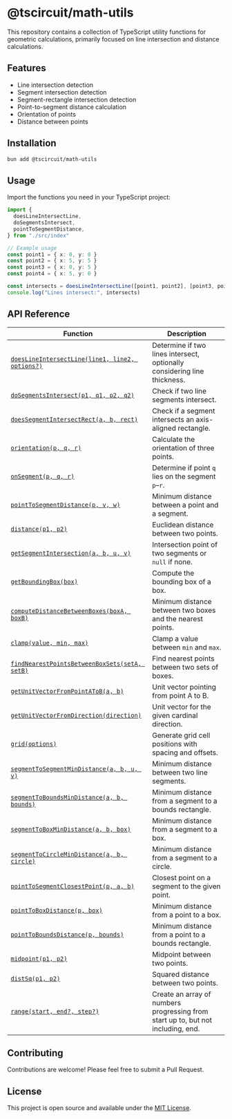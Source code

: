 # @tscircuit/math-utils

This repository contains a collection of TypeScript utility functions for geometric calculations, primarily focused on line intersection and distance calculations.

## Features

- Line intersection detection
- Segment intersection detection
- Segment-rectangle intersection detection
- Point-to-segment distance calculation
- Orientation of points
- Distance between points

## Installation

```bash
bun add @tscircuit/math-utils
```

## Usage

Import the functions you need in your TypeScript project:

```typescript
import {
  doesLineIntersectLine,
  doSegmentsIntersect,
  pointToSegmentDistance,
} from "./src/index"

// Example usage
const point1 = { x: 0, y: 0 }
const point2 = { x: 5, y: 5 }
const point3 = { x: 0, y: 5 }
const point4 = { x: 5, y: 0 }

const intersects = doesLineIntersectLine([point1, point2], [point3, point4])
console.log("Lines intersect:", intersects)
```

## API Reference

| Function | Description |
| -------- | ----------- |
| [`doesLineIntersectLine(line1, line2, options?)`](./src/line-intersections.ts) | Determine if two lines intersect, optionally considering line thickness. |
| [`doSegmentsIntersect(p1, q1, p2, q2)`](./src/line-intersections.ts) | Check if two line segments intersect. |
| [`doesSegmentIntersectRect(a, b, rect)`](./src/line-intersections.ts) | Check if a segment intersects an axis-aligned rectangle. |
| [`orientation(p, q, r)`](./src/line-intersections.ts) | Calculate the orientation of three points. |
| [`onSegment(p, q, r)`](./src/line-intersections.ts) | Determine if point `q` lies on the segment `p`–`r`. |
| [`pointToSegmentDistance(p, v, w)`](./src/line-intersections.ts) | Minimum distance between a point and a segment. |
| [`distance(p1, p2)`](./src/line-intersections.ts) | Euclidean distance between two points. |
| [`getSegmentIntersection(a, b, u, v)`](./src/line-intersections.ts) | Intersection point of two segments or `null` if none. |
| [`getBoundingBox(box)`](./src/nearest-box.ts) | Compute the bounding box of a box. |
| [`computeDistanceBetweenBoxes(boxA, boxB)`](./src/nearest-box.ts) | Minimum distance between two boxes and the nearest points. |
| [`clamp(value, min, max)`](./src/nearest-box.ts) | Clamp a value between `min` and `max`. |
| [`findNearestPointsBetweenBoxSets(setA, setB)`](./src/nearest-box.ts) | Find nearest points between two sets of boxes. |
| [`getUnitVectorFromPointAToB(a, b)`](./src/get-unit-vector.ts) | Unit vector pointing from point A to B. |
| [`getUnitVectorFromDirection(direction)`](./src/get-unit-vector.ts) | Unit vector for the given cardinal direction. |
| [`grid(options)`](./src/grid.ts) | Generate grid cell positions with spacing and offsets. |
| [`segmentToSegmentMinDistance(a, b, u, v)`](./src/segment-distance.ts) | Minimum distance between two line segments. |
| [`segmentToBoundsMinDistance(a, b, bounds)`](./src/segment-distance.ts) | Minimum distance from a segment to a bounds rectangle. |
| [`segmentToBoxMinDistance(a, b, box)`](./src/segment-distance.ts) | Minimum distance from a segment to a box. |
| [`segmentToCircleMinDistance(a, b, circle)`](./src/segment-distance.ts) | Minimum distance from a segment to a circle. |
| [`pointToSegmentClosestPoint(p, a, b)`](./src/segment-distance.ts) | Closest point on a segment to the given point. |
| [`pointToBoxDistance(p, box)`](./src/point-distance.ts) | Minimum distance from a point to a box. |
| [`pointToBoundsDistance(p, bounds)`](./src/point-distance.ts) | Minimum distance from a point to a bounds rectangle. |
| [`midpoint(p1, p2)`](./src/point-distance.ts) | Midpoint between two points. |
| [`distSq(p1, p2)`](./src/point-distance.ts) | Squared distance between two points. |
| [`range(start, end?, step?)`](./src/range.ts) | Create an array of numbers progressing from start up to, but not including, end. |

## Contributing

Contributions are welcome! Please feel free to submit a Pull Request.

## License

This project is open source and available under the [MIT License](LICENSE).
